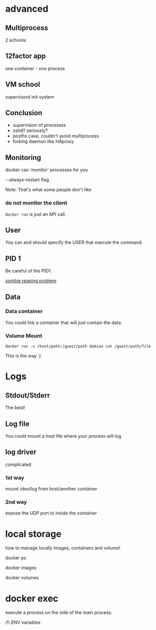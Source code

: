 # advanced



## Multiprocess

2 schools:


## 12factor app

one container - one process


## VM school

supervisord
init system


## Conclusion

 - supervision of processes
 - sshd? seriously?
 - postfix case, couldn't avoid multiprocess
 - forking daemon like HAproxy



## Monitoring

docker can 'monitor' processes for you

--always-restart flag

Note:
That's what some people don't like


### do not monitor the client

`docker run` is just an API call.



## User

You can and should specify the USER that execute the command.



## PID 1

Be careful of the PID1.

[zombie reaping problem](https://blog.phusion.nl/2015/01/20/docker-and-the-pid-1-zombie-reaping-problem/)


## Data


### Data container

You could link a container that will just contain the data.


### Volume Mount

`docker run -v /host/path:/guest/path debian cat /guest/path/file`

This is the way :)



# Logs


## Stdout/Stderr

The best!


## Log file

You could mount a host file where your process will log


## log driver

complicated


### 1st way

mount /dev/log from host/another container


### 2nd way

expose the UDP port to inside the container



# local storage

how to manage locally images, containers and volume!

docker ps

docker images

docker volumes


# docker exec

execute a process on the side of the main process.

/!\ ENV variables
